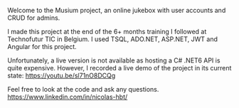 Welcome to the Musium project, an online jukebox with user accounts and CRUD for admins.

I made this project at the end of the 6+ months training I followed at Technofutur TIC in Belgium.
I used TSQL, ADO.NET, ASP.NET, JWT and Angular for this project.

Unfortunately, a live version is not available as hosting a C# .NET6 API is quite expensive. However, I recorded a live demo of the project in its current state: https://youtu.be/sl71nO8DCQg

Feel free to look at the code and ask any questions.
https://www.linkedin.com/in/nicolas-hbt/
